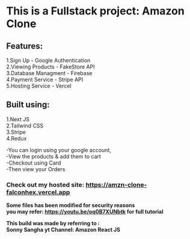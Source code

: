 # This is a Fullstack project: Amazon Clone  
## Features:
1.Sign Up - Google Authentication  
2.Viewing Products - FakeStore API  
3.Database Managment - Firebase  
4.Payment Service - Stripe API  
5.Hosting Service - Vercel  

## Built using:  
1.Next JS  
2.Tailwind CSS  
3.Stripe  
4.Redux
  
  
-You can login using your google account,  
-View the products & add them to cart  
-Checkout using Card  
-Then view your Orders  

### Check out my hosted site: https://amzn-clone-falconhex.vercel.app
  
**Some files has been modified for security reasons   
you may refer: https://youtu.be/oq0B7XUNbtk for full tutorial**  

**This build was made by referring to :  
Sonny Sangha yt Channel: Amazon React JS**
